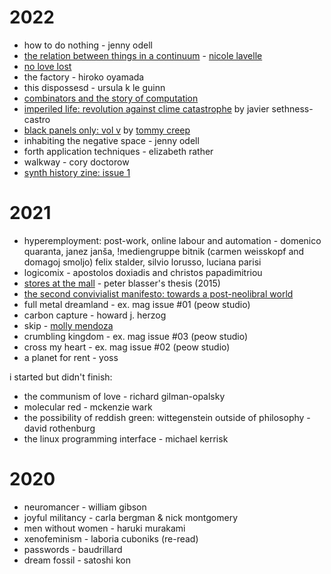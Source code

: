 # 2022

- how to do nothing - jenny odell
- [the relation between things in a continuum](https://www.flowerflowerpress.press/shop/the-relation-between-things-in-a-continuum) - [nicole lavelle](https://www.nicolelavelle.com/)
- [no love lost](https://shop.peowstudio.com/collections/books/products/copy-of-brush-paradise)
- the factory - hiroko oyamada
- this dispossesd - ursula k le guinn
- [combinators and the story of computation](https://writings.stephenwolfram.com/2020/12/combinators-and-the-story-of-computation/)
- [imperiled life: revolution against clime catastrophe](https://www.akpress.org/imperiledlife.html) by javier sethness-castro
- [black panels only: vol v](https://tommycreep.bandcamp.com/merch/black-panels-only-eurorack-zine-issue-v) by [tommy creep](https://tommycreep.bandcamp.com/)
- inhabiting the negative space - jenny odell
- forth application techniques - elizabeth rather
- walkway - cory doctorow
- [synth history zine: issue 1](https://www.synthhistory.tv/shop/Synth-History-Zine-Issue-1-p368968067)

# 2021

- hyperemployment: post-work, online labour and automation - domenico quaranta, janez janša, !mediengruppe bitnik (carmen weisskopf and domagoj smoljo) felix stalder, silvio lorusso, luciana parisi
- logicomix - apostolos doxiadis and christos papadimitriou
- [stores at the mall](https://digitalcollections.wesleyan.edu/object/ir-2556) - peter blasser's thesis (2015)
- [the second convivialist manifesto: towards a post-neolibral world](https://online.ucpress.edu/cs/article/1/1/12721/112920/THE-SECOND-CONVIVIALIST-MANIFESTO-Towards-a-Post)
- full metal dreamland - ex. mag issue #01 (peow studio)
- carbon capture - howard j. herzog
- skip - [molly mendoza](https://www.mollymendoza.com)
- crumbling kingdom - ex. mag issue #03 (peow studio)
- cross my heart - ex. mag issue #02 (peow studio)
- a planet for rent - yoss

i started but didn't finish:

- the communism of love - richard gilman-opalsky
- molecular red - mckenzie wark
- the possibility of reddish green: wittegenstein outside of philosophy - david rothenburg
- the linux programming interface - michael kerrisk

# 2020

- neuromancer - william gibson
- joyful militancy - carla bergman & nick montgomery
- men without women - haruki murakami
- xenofeminism - laboria cuboniks (re-read)
- passwords - baudrillard
- dream fossil - satoshi kon
